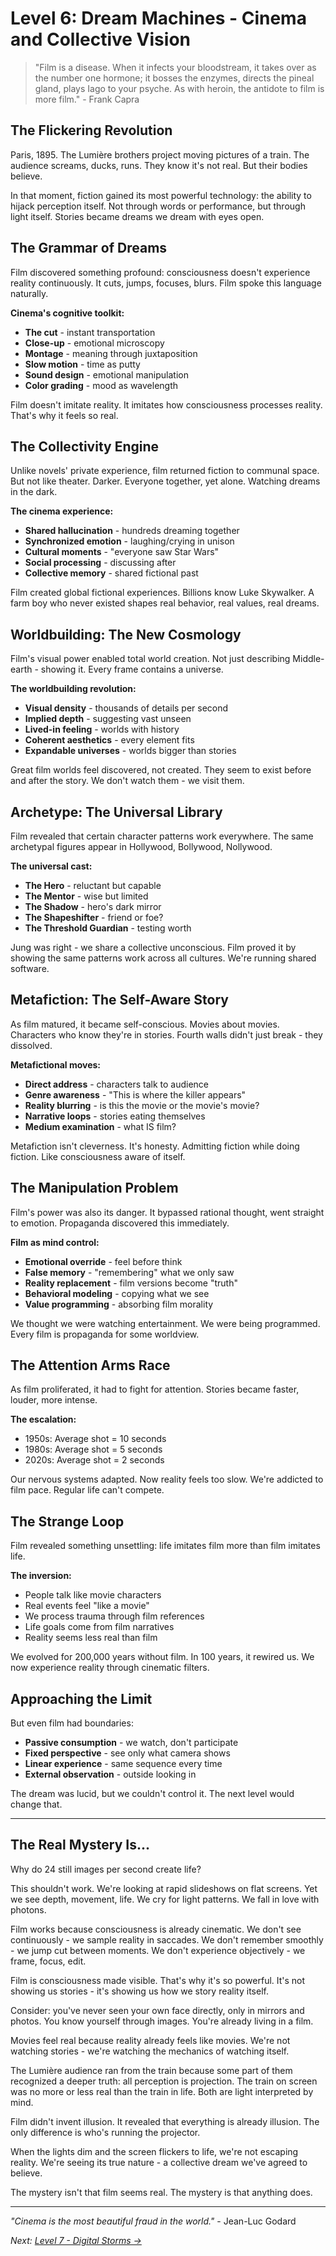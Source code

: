 # Level 6: Dream Machines - Cinema and Collective Vision

> "Film is a disease. When it infects your bloodstream, it takes over as the number one hormone; it bosses the enzymes, directs the pineal gland, plays Iago to your psyche. As with heroin, the antidote to film is more film." - Frank Capra

## The Flickering Revolution

Paris, 1895. The Lumière brothers project moving pictures of a train. The audience screams, ducks, runs. They know it's not real. But their bodies believe.

In that moment, fiction gained its most powerful technology: the ability to hijack perception itself. Not through words or performance, but through light itself. Stories became dreams we dream with eyes open.

## The Grammar of Dreams

Film discovered something profound: consciousness doesn't experience reality continuously. It cuts, jumps, focuses, blurs. Film spoke this language naturally.

**Cinema's cognitive toolkit:**
- **The cut** - instant transportation
- **Close-up** - emotional microscopy
- **Montage** - meaning through juxtaposition  
- **Slow motion** - time as putty
- **Sound design** - emotional manipulation
- **Color grading** - mood as wavelength

Film doesn't imitate reality. It imitates how consciousness processes reality. That's why it feels so real.

## The Collectivity Engine

Unlike novels' private experience, film returned fiction to communal space. But not like theater. Darker. Everyone together, yet alone. Watching dreams in the dark.

**The cinema experience:**
- **Shared hallucination** - hundreds dreaming together
- **Synchronized emotion** - laughing/crying in unison
- **Cultural moments** - "everyone saw Star Wars"
- **Social processing** - discussing after
- **Collective memory** - shared fictional past

Film created global fictional experiences. Billions know Luke Skywalker. A farm boy who never existed shapes real behavior, real values, real dreams.

## Worldbuilding: The New Cosmology

Film's visual power enabled total world creation. Not just describing Middle-earth - showing it. Every frame contains a universe.

**The worldbuilding revolution:**
- **Visual density** - thousands of details per second
- **Implied depth** - suggesting vast unseen
- **Lived-in feeling** - worlds with history
- **Coherent aesthetics** - every element fits
- **Expandable universes** - worlds bigger than stories

Great film worlds feel discovered, not created. They seem to exist before and after the story. We don't watch them - we visit them.

## Archetype: The Universal Library  

Film revealed that certain character patterns work everywhere. The same archetypal figures appear in Hollywood, Bollywood, Nollywood.

**The universal cast:**
- **The Hero** - reluctant but capable
- **The Mentor** - wise but limited
- **The Shadow** - hero's dark mirror
- **The Shapeshifter** - friend or foe?
- **The Threshold Guardian** - testing worth

Jung was right - we share a collective unconscious. Film proved it by showing the same patterns work across all cultures. We're running shared software.

## Metafiction: The Self-Aware Story

As film matured, it became self-conscious. Movies about movies. Characters who know they're in stories. Fourth walls didn't just break - they dissolved.

**Metafictional moves:**
- **Direct address** - characters talk to audience
- **Genre awareness** - "This is where the killer appears"
- **Reality blurring** - is this the movie or the movie's movie?
- **Narrative loops** - stories eating themselves
- **Medium examination** - what IS film?

Metafiction isn't cleverness. It's honesty. Admitting fiction while doing fiction. Like consciousness aware of itself.

## The Manipulation Problem

Film's power was also its danger. It bypassed rational thought, went straight to emotion. Propaganda discovered this immediately.

**Film as mind control:**
- **Emotional override** - feel before think
- **False memory** - "remembering" what we only saw
- **Reality replacement** - film versions become "truth"
- **Behavioral modeling** - copying what we see
- **Value programming** - absorbing film morality

We thought we were watching entertainment. We were being programmed. Every film is propaganda for some worldview.

## The Attention Arms Race

As film proliferated, it had to fight for attention. Stories became faster, louder, more intense.

**The escalation:**
- 1950s: Average shot = 10 seconds
- 1980s: Average shot = 5 seconds
- 2020s: Average shot = 2 seconds

Our nervous systems adapted. Now reality feels too slow. We're addicted to film pace. Regular life can't compete.

## The Strange Loop

Film revealed something unsettling: life imitates film more than film imitates life.

**The inversion:**
- People talk like movie characters
- Real events feel "like a movie"
- We process trauma through film references
- Life goals come from film narratives
- Reality seems less real than film

We evolved for 200,000 years without film. In 100 years, it rewired us. We now experience reality through cinematic filters.

## Approaching the Limit

But even film had boundaries:
- **Passive consumption** - we watch, don't participate
- **Fixed perspective** - see only what camera shows
- **Linear experience** - same sequence every time
- **External observation** - outside looking in

The dream was lucid, but we couldn't control it. The next level would change that.

---

## The Real Mystery Is...

Why do 24 still images per second create life?

This shouldn't work. We're looking at rapid slideshows on flat screens. Yet we see depth, movement, life. We cry for light patterns. We fall in love with photons.

Film works because consciousness is already cinematic. We don't see continuously - we sample reality in saccades. We don't remember smoothly - we jump cut between moments. We don't experience objectively - we frame, focus, edit.

Film is consciousness made visible. That's why it's so powerful. It's not showing us stories - it's showing us how we story reality itself.

Consider: you've never seen your own face directly, only in mirrors and photos. You know yourself through images. You're already living in a film.

Movies feel real because reality already feels like movies. We're not watching stories - we're watching the mechanics of watching itself.

The Lumière audience ran from the train because some part of them recognized a deeper truth: all perception is projection. The train on screen was no more or less real than the train in life. Both are light interpreted by mind.

Film didn't invent illusion. It revealed that everything is already illusion. The only difference is who's running the projector.

When the lights dim and the screen flickers to life, we're not escaping reality. We're seeing its true nature - a collective dream we've agreed to believe.

The mystery isn't that film seems real. The mystery is that anything does.

---

*"Cinema is the most beautiful fraud in the world."* - Jean-Luc Godard

*Next: [Level 7 - Digital Storms →](L7_Digital_Revolution.md)*
